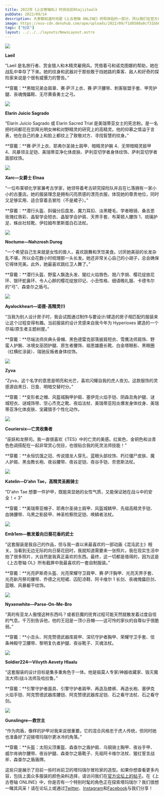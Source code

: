 ```yaml
---
title: 2022年《上古卷轴OL》时尚社区Khajiitwalk
pubDate: 2022/09/14
description: 大家都知道时尚是《上古卷轴 ONLINE》终局体验的一部分，所以我们在官方论坛上向#ESOFam发起挑战，让大家展示他们最时尚的角色。
image: https://eso-cdn.denohub.com/ape/uploads/2022/09/f1d8588a8cf31bb0957619d7725caad5.jpg
tags: ["社区"]
layout: ../../../layouts/NewsLayout.astro
---
```


![](https://eso-cdn.denohub.com/ape/uploads/2022/09/719a4c32a07fb63a9c121fb6f374ac9e.jpg)

**Laeil**

“Laeil
是名旅行者、赏金猎人和木精灵雇佣兵。凭借着弓和诺克图娜的帮助，她在战乱中幸存了下来。她的纹身和武器对于那些敢于挡她路的乘客、敌人和好奇的探险家来说是个很有威慑力的警告。”

**穿戴：**黑暗兄弟会肩章、赛·萨汗上衣、赛·萨汗腰带、刺客联盟手套、甲壳护腿、丧魂傀儡鞋、无尽黄昏勇士之弓。

![](https://eso-cdn.denohub.com/ape/uploads/2022/09/bc829b459d74e61d41551cbad8e955e4.jpg)

**Elarín Juicio Sagrado**

“Elarín Juicio Sagrado 或 Elarín Sacred Trial
是美瑞蒂亚女士的死忠粉。是一名把时间都花在崇拜光明女神和对野精灵的研究上的高精灵。他的仰慕之情溢于言表，他在自己的身上和脸上都纹上了致敬对方、寻找智慧的纹身。”

**穿戴：**赛·萨汗上衣、耶弗尔圣骑士肩甲、暗精灵护腕 4、无带暗精灵胫甲
4、风暴领主足铠、美瑞蒂亚净化体皮肤、萨利亚切学者身体纹饰、萨利亚切学者面部纹饰。

![](https://eso-cdn.denohub.com/ape/uploads/2022/09/c1ab133c621be28bc48f344b2ad3de9d.jpg)

**Xarc—女爵士 Elnaa**

“一位布莱顿化学家兼考古学家，她领导着考古研究探险队并且在匕落拥有一家小小的古董店。她的服装理念是拥有闪亮质感的漂亮衣服，体现她的尊贵地位，同时又足够实用、适合穿着去冒险（不是裙子）。”

**穿戴：**潜行头盔、斜偏分后盘发、魔力耳扣、淡黑睫毛、学者眼镜、桑吉恩玫瑰红唇彩、晶智学会短衣、晶智学会护肩、天界手套、布莱顿人腰饰
1、琉璃护足、蛛丝社轻靴、伊拉姆布里斯蛋白石法杖。

![](https://eso-cdn.denohub.com/ape/uploads/2022/09/31b622882e43844d6cf9b5302a5c7ec4.jpg)

**Noctume—Nahzrosh Durog**

“一个希望自己生来就是女性的兽人，喜欢跳舞和烹饪美食。讨厌她美丽的长发杂乱不堪，所以会花数小时梳理那一头长发。她还非常关心自己的小胡子，总会确保它得体完美。此外，她最喜欢跳红卫人舞了。”

**穿戴：**潜行头盔、野蛮人飘逸头发、猩红火焰唇色、翘八字胡、樱花绽放花环、银环蛇鼻环、令人心醉的樱花绽放印记、小丑性格、细语晚礼服、卡德韦尔的“弓”、森查尔之盾弓。

![](https://eso-cdn.denohub.com/ape/uploads/2022/09/a8578aa45d10dab727d9e0826ba98250.jpg)

**Ayalockheart—诺德-高精灵(!)**

“当我为别人设计房子时，我会试图通过制作与要设计/建造的房子相匹配的服装来让这个过程变得有趣。当前服装的设计灵感来自我今年为
Hyperioxes 建造的一个尽端/原生者主题树屋。”

**穿戴：**尽端法师庆典头骨帽、黑色德雷克部落披肩短衣、雪鹰法师肩饰、野蛮人护腕、冰境女巫团护腿、原生者腰饰、祖恩雄鹿长靴、白金塔眼影、黑眼圈（红横杠涂装）、瑞驰反叛者身体纹饰。

![](https://eso-cdn.denohub.com/ape/uploads/2022/09/a8c6ad88bcc47376f9ad506b65f8534e.jpg)

**Zyva**

“Zyva，这个名字的意思是明亮和光芒，喜欢闪耀自我的虎人夜刃。这款服饰的灵感源自黑日、日食、明暗交替时分。”

**穿戴：**变形者之帽、风盔城胸甲护肩、塞伊克火焰手铠、阴森丑角护腿、谜城短衣、谜城饰带、空心杰克之靴、夜焰法杖、美瑞蒂亚阳炎爆发身体纹身、美瑞蒂亚净化体皮肤、宝藏猎手个性化动作。

![](https://eso-cdn.denohub.com/ape/uploads/2022/09/8d3ad623c16b9b524da1d483c90fe6be.jpg)

**Couriersix—亡灵收集者**

“巫妖和龙祭司。我一直很喜欢《TES》中的亡灵的美感。红紫色、金铜色和淡青色色调搭配在一起非常赏心悦目，也很贴合我的死灵法师技能！”

**穿戴：**永恒饥饿之冠、传说猎龙人穿孔、蓝眼头部纹饰、朽烂僵尸皮肤、魔人护肩、黑虫教长袍、夜谷腰带、夜谷足铠、夜谷手铠、奈恩斯法杖。

![](https://eso-cdn.denohub.com/ape/uploads/2022/09/6b7ccbed5cd08072c863d55ad79c4e72.jpg)

**Katelin—D’ahn Tae，高精灵圣殿骑士**

“D'ahn Tae 想要一件护甲，既能突显她的女性气质，又能保证她在战斗中的安全！< 3”

**穿戴：**美瑞蒂亚帽子、耶弗尔圣骑士肩甲、风盔城鳞甲、先祖高精灵手铠、血铸腰带、乌黑之影胫甲、神圣检察院足铠、唤鳞者法杖。

![](https://eso-cdn.denohub.com/ape/uploads/2022/09/b9f57dd43645e3baf371f6ce7428ebde.jpg)

**Emb1em—散发着向日葵花香的武士**

“这套服装是我自己的作品，但与我一直以来最喜欢的一部动画《混沌武士》相关。当看到无边无际的向日葵花田时，我就知道需要来一张照片。我在现实生活中拍了很多照片，大自然是我真正喜欢的东西。最终，这一切都是值得的，因为这是《上古卷轴
OL》所有截屏中我最喜欢的一套自制服装。”

**穿戴：**光亮萨斯奇头盔、光亮荣耀守卫肩甲、赛·萨汗胸甲、光亮天界手套、光亮新月祭司腰带、乔德之光短裙、囚犯凉鞋、阿卡维尔
1 长剑、丧魂傀儡巨剑、蓝眼、风暴躯干纹饰。

![](https://eso-cdn.denohub.com/ape/uploads/2022/09/80b1ebb25cb70f365daee3f108da56e1.jpg)

**Nyxenwhite—Parse-On-Me-Bro**

“真的有亚龙人傲慢这种东西吗？或者巨魔的抚育过程可能天然就散发着过度自信的气息。千万别告诉他，他的王冠是一顶小丑帽——这可怜的家伙的自尊似乎很脆弱。”

**穿戴：**小丑头、阿克赞德武器库肩甲、深坑守护者胸甲、荣耀守卫手套、信条神殿守卫腰带、黎明复仇者护腿、夜谷靴子、灭魂法杖。

![](https://eso-cdn.denohub.com/ape/uploads/2022/09/87a5a5a34c6b4800b02ceb086d718999.jpg)

**Soldier224—Vilvyth Aevety Hlaalu**

“这套服装的设计目标是集多重角色于一体。他是锻莫人专家/神器收藏家、毁灭魔法大师/战斗法师及哈拉鲁。”

**穿戴：**引擎守护者面具、引擎守护者肩甲、再造及膝裤、再造长袍、塞伊克火焰手铠、阿克赞德武器库腰铠、阿克赞德武器库足铠、石之看守法杖、石之看守剑。

![](https://eso-cdn.denohub.com/ape/uploads/2022/09/6aaed0dde4c981875981466d0d9c87c5.jpg)

**Gunslingre—救世主**

“作为肉盾，像样的护甲对我来说很重要。它的混合风格忠于虎人传统，但同时她也准备好了迎接塔玛瑞尔更冰冷的角落。”

**穿戴：**头盔：太阳尖顶重盔、森查尔之盾护肩、乌钢骑士胸甲、夜谷手甲、威尔肯纳尔腰带、夜谷护腿、森查尔之盾靴子、先祖阿卡维尔法杖、猩红誓言战斧、森查尔之盾盾牌。

这些只是展示了目前一些时尚前卫的塔玛瑞尔冒险家的造型。如果你想查看更多内容，包括上面众多服装的颜色染料选择，请访问我们在[官方论坛上的帖子](https://forums.elderscrollsonline.com/en/discussion/comment/7704365/)。在《上古卷轴
ONLINE》中，你是否有一个特别时髦的角色正在探索塔玛瑞尔？我们很想一睹其风采！请在论坛上或通过[Twitter](https://twitter.com/TESOnline)、[Instagram](https://www.instagram.com/elderscrollsonline/)和[Facebook](https://www.facebook.com/elderscrollsonline)与我们分享！

